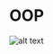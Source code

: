 # OOP
![alt text](https://www.reddit.com/media?url=https%3A%2F%2Fpreview.redd.it%2Fi5eqdtk854s21.jpg%3Fwidth%3D640%26crop%3Dsmart%26auto%3Dwebp%26s%3D71652754f9333eca7528f9b2ae3816fc63c6ee6d)
